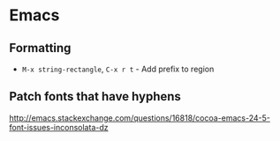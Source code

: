 # Emacs

## Formatting
- `M-x string-rectangle`, `C-x r t` - Add prefix to region

## Patch fonts that have hyphens
http://emacs.stackexchange.com/questions/16818/cocoa-emacs-24-5-font-issues-inconsolata-dz
